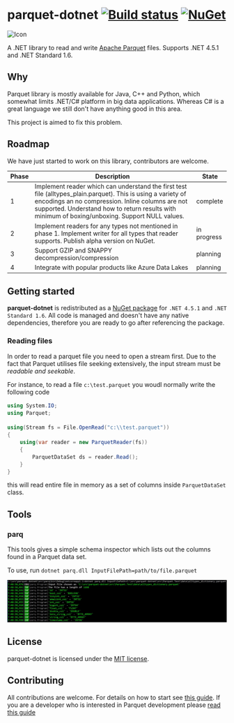 # parquet-dotnet [![Build status](https://ci.appveyor.com/api/projects/status/w3o50mweytm85uxb?svg=true)](https://ci.appveyor.com/project/aloneguid/parquet-dotnet) [![NuGet](https://img.shields.io/nuget/v/Parquet.Net.svg)](https://www.nuget.org/packages/Parquet.Net)

![Icon](doc/img/icon.png)

A .NET library to read and write [Apache Parquet](https://github.com/Parquet) files. Supports .NET 4.5.1 and .NET Standard 1.6.

## Why

Parquet library is mostly available for Java, C++ and Python, which somewhat limits .NET/C# platform in big data applications. Whereas C# is a great language we still don't have anything good in this area.

This project is aimed to fix this problem.

## Roadmap

We have just started to work on this library, contributors are welcome.

|Phase|Description|State|
|-----|-----------|-----|
|1|Implement reader which can understand the first test file (alltypes_plain.parquet). This is using a variety of encodings an no compression. Inline columns are not supported. Understand how to return results with minimum of boxing/unboxing. Support NULL values.|complete|
|2|Implement readers for any types not mentioned in phase 1. Implement writer for all types that reader supports. Publish alpha version on NuGet.|in progress|
|3|Support GZIP and SNAPPY decompression/compression|planning|
|4|Integrate with popular products like Azure Data Lakes|planning|

## Getting started

**parquet-dotnet** is redistributed as a [NuGet package](https://www.nuget.org/packages/Parquet.Net) for `.NET 4.5.1` and `.NET Standard 1.6`. All code is managed and doesn't have any native dependencies, therefore you are ready to go after referencing the package.

### Reading files

In order to read a parquet file you need to open a stream first. Due to the fact that Parquet utilises file seeking extensively, the input stream must be *readable and seekable*.

For instance, to read a file `c:\test.parquet` you woudl normally write the following code

```csharp
using System.IO;
using Parquet;

using(Stream fs = File.OpenRead("c:\\test.parquet"))
{
	using(var reader = new ParquetReader(fs))
	{
		ParquetDataSet ds = reader.Read();
	}
}
```

this will read entire file in memory as a set of columns inside `ParquetDataSet` class.

## Tools

### parq

This tools gives a simple schema inspector which lists out the columns found in a Parquet data set. 

To use, run ```dotnet parq.dll InputFilePath=path/to/file.parquet```

![Parq](doc/img/parq.JPG)

## License

parquet-dotnet is licensed under the [MIT license](https://github.com/elastacloud/parquet-dotnet/blob/master/LICENSE).

## Contributing

All contributions are welcome. For details on how to start see [this guide](CONTRIBUTING.md). If you are a developer who is interested in Parquet development please [read this guide](doc/parquet-getting-started)
